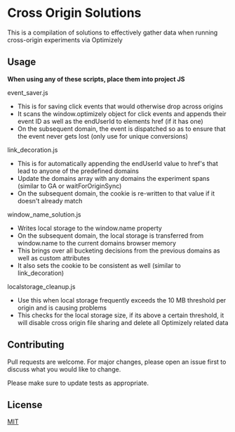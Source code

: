 # Cross Origin Solutions

This is a compilation of solutions to effectively gather data when running cross-origin experiments via Optimizely

## Usage

**When using any of these scripts, place them into project JS**

event_saver.js 
- This is for saving click events that would otherwise drop across origins
- It scans the window.optimizely object for click events and appends their event ID as well as the endUserId to elements href (if it has one)
- On the subsequent domain, the event is dispatched so as to ensure that the event never gets lost (only use for unique conversions)

link_decoration.js
- This is for automatically appending the endUserId value to href's that lead to anyone of the predefined domains 
- Update the domains array with any domains the experiment spans (similar to GA or waitForOriginSync)
- On the subsequent domain, the cookie is re-written to that value if it doesn't already match

window_name_solution.js 
- Writes local storage to the window.name property
- On the subsequent domain, the local storage is transferred from window.name to the current domains browser memory
- This brings over all bucketing decisions from the previous domains as well as custom attributes
- It also sets the cookie to be consistent as well (similar to link_decoration)

localstorage_cleanup.js
- Use this when local storage frequently exceeds the 10 MB threshold per origin and is causing problems
- This checks for the local storage size, if its above a certain threshold, it will disable cross origin file sharing and delete all Optimizely related data



## Contributing
Pull requests are welcome. For major changes, please open an issue first to discuss what you would like to change.

Please make sure to update tests as appropriate.

## License
[MIT](https://choosealicense.com/licenses/mit/)
